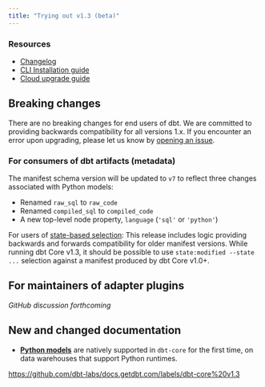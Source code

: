 ```yaml
---
title: "Trying out v1.3 (beta)"
---
```

### Resources

- [Changelog](https://github.com/dbt-labs/dbt-core/blob/main/CHANGELOG.md)
- [CLI Installation guide](/dbt-cli/install/overview)
- [Cloud upgrade guide](/docs/dbt-cloud/cloud-configuring-dbt-cloud/cloud-choosing-a-dbt-version)

## Breaking changes

There are no breaking changes for end users of dbt. We are committed to providing backwards compatibility for all versions 1.x. If you encounter an error upon upgrading, please let us know by [opening an issue](https://github.com/dbt-labs/dbt-core/issues/new).

### For consumers of dbt artifacts (metadata)

The manifest schema version will be updated to `v7` to reflect three changes associated with Python models:
- Renamed `raw_sql` to `raw_code`
- Renamed `compiled_sql` to `compiled_code`
- A new top-level node property, `language` (`'sql'` or `'python'`)

For users of [state-based selection](understanding-state): This release includes logic providing backwards and forwards compatibility for older manifest versions. While running dbt Core v1.3, it should be possible to use `state:modified --state ...` selection against a manifest produced by dbt Core v1.0+.

## For maintainers of adapter plugins

_GitHub discussion forthcoming_

## New and changed documentation

- **[Python models](building-models-with-python)** are natively supported in `dbt-core` for the first time, on data warehouses that support Python runtimes.

https://github.com/dbt-labs/docs.getdbt.com/labels/dbt-core%20v1.3
